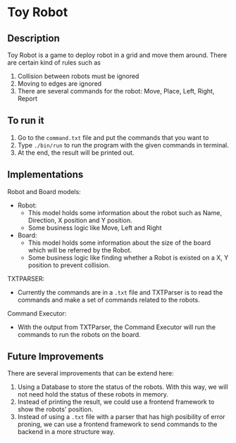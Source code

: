 # Toy Robot

## Description
Toy Robot is a game to deploy robot in a grid and move them around. There are certain kind of rules such as
1. Collision between robots must be ignored
2. Moving to edges are ignored
3. There are several commands for the robot: Move, Place, Left, Right, Report

## To run it
1. Go to the `command.txt` file and put the commands that you want to
2. Type `./bin/run` to run the program with the given commands in terminal.
3. At the end, the result will be printed out.

## Implementations

Robot and Board models:
- Robot: 
	- This model holds some information about the robot such as Name, Direction, X position and Y position. 
	- Some business logic like Move, Left and Right 
- Board: 
	- This model holds some information about the size of the board which will be referred by the Robot.
	- Some business logic like finding whether a Robot is existed on a X, Y position to prevent collision.

TXTPARSER:
- Currently the commands are in a `.txt` file and TXTParser is to read the commands and make a set of commands related to the robots.

Command Executor:
- With the output from TXTParser, the Command Executor will run the commands to run the robots on the board.

## Future Improvements
There are several improvements that can be extend here:
1. Using a Database to store the status of the robots. With this way, we will not need hold the status of these robots in memory.
2. Instead of printing the result, we could use a frontend framework to show the robots' position.
3. Instead of using a `.txt` file with a parser that has high posibility of error proning, we can use a frontend framework to send commands to the backend in a more structure way. 